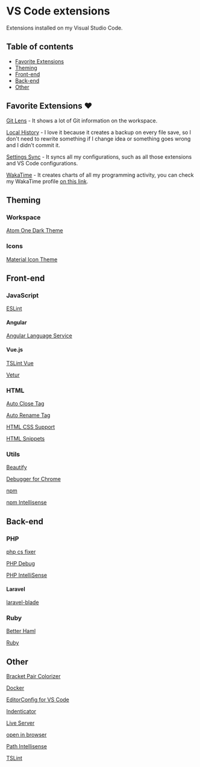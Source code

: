 # VS Code extensions

Extensions installed on my Visual Studio Code.

## Table of contents

- [Favorite Extensions](#favorite-extensions)
- [Theming](#theming)
- [Front-end](#front-end)
- [Back-end](#back-end)
- [Other](#other)

## <a name="favorite-extensions"></a> Favorite Extensions :heart:

[Git Lens](https://marketplace.visualstudio.com/items?itemName=eamodio.gitlens) - It shows a lot of Git information on the workspace.

[Local History](https://marketplace.visualstudio.com/items?itemName=xyz.local-history) - I love it because it creates a backup on every file save, so I don't need to rewrite something if I change idea or something goes wrong and I didn't commit it.

[Settings Sync](https://marketplace.visualstudio.com/items?itemName=Shan.code-settings-sync) - It syncs all my configurations, such as all those extensions and VS Code configurations.

[WakaTime](https://marketplace.visualstudio.com/items?itemName=WakaTime.vscode-wakatime) - It creates charts of all my programming activity, you can check my WakaTime profile [on this link](https://wakatime.com/@alefesouza).

## <a name="theming"></a> Theming

### Workspace

[Atom One Dark Theme](https://marketplace.visualstudio.com/items?itemName=akamud.vscode-theme-onedark)

### Icons

[Material Icon Theme](https://marketplace.visualstudio.com/items?itemName=PKief.material-icon-theme)

## <a name="front-end"></a> Front-end

### JavaScript

[ESLint](https://marketplace.visualstudio.com/items?itemName=dbaeumer.vscode-eslint)

#### Angular

[Angular Language Service](https://marketplace.visualstudio.com/items?itemName=Angular.ng-template)

#### Vue.js

[TSLint Vue](https://marketplace.visualstudio.com/items?itemName=prograhammer.tslint-vue)

[Vetur](https://marketplace.visualstudio.com/items?itemName=octref.vetur)

### HTML

[Auto Close Tag](https://marketplace.visualstudio.com/items?itemName=formulahendry.auto-close-tag)

[Auto Rename Tag](https://marketplace.visualstudio.com/items?itemName=formulahendry.auto-rename-tag)

[HTML CSS Support](https://marketplace.visualstudio.com/items?itemName=ecmel.vscode-html-css)

[HTML Snippets](https://marketplace.visualstudio.com/items?itemName=abusaidm.html-snippets)

### Utils

[Beautify](https://marketplace.visualstudio.com/items?itemName=HookyQR.beautify)

[Debugger for Chrome](https://marketplace.visualstudio.com/items?itemName=msjsdiag.debugger-for-chrome)

[npm](https://marketplace.visualstudio.com/items?itemName=eg2.vscode-npm-script)

[npm Intellisense](https://marketplace.visualstudio.com/items?itemName=christian-kohler.npm-intellisense)

## <a name="back-end"></a> Back-end

### PHP

[php cs fixer](https://marketplace.visualstudio.com/items?itemName=junstyle.php-cs-fixer)

[PHP Debug](https://marketplace.visualstudio.com/items?itemName=felixfbecker.php-debug)

[PHP IntelliSense](https://marketplace.visualstudio.com/items?itemName=felixfbecker.php-intellisense)

#### Laravel

[laravel-blade](https://marketplace.visualstudio.com/items?itemName=cjhowe7.laravel-blade)

### Ruby

[Better Haml](https://marketplace.visualstudio.com/items?itemName=karunamurti.haml)

[Ruby](https://marketplace.visualstudio.com/items?itemName=rebornix.Ruby)

## <a name="other"></a> Other

[Bracket Pair Colorizer](https://marketplace.visualstudio.com/items?itemName=CoenraadS.bracket-pair-colorizer)

[Docker](https://marketplace.visualstudio.com/items?itemName=PeterJausovec.vscode-docker)

[EditorConfig for VS Code](https://marketplace.visualstudio.com/items?itemName=EditorConfig.EditorConfig)

[Indenticator](https://marketplace.visualstudio.com/items?itemName=SirTori.indenticator)

[Live Server](https://marketplace.visualstudio.com/items?itemName=ritwickdey.LiveServer)

[open in browser](https://marketplace.visualstudio.com/items?itemName=techer.open-in-browser)

[Path Intellisense](https://marketplace.visualstudio.com/items?itemName=christian-kohler.path-intellisense)

[TSLint](https://marketplace.visualstudio.com/items?itemName=eg2.tslint)
